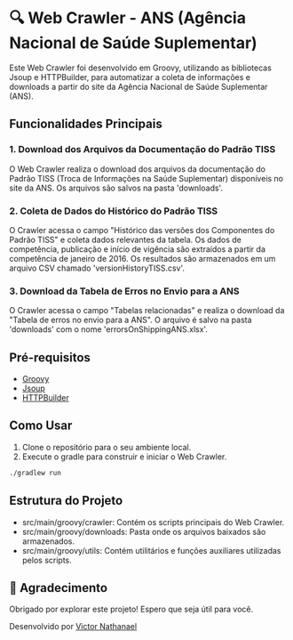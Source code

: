 # 🔍 Web Crawler - ANS (Agência Nacional de Saúde Suplementar)

Este Web Crawler foi desenvolvido em Groovy, utilizando as bibliotecas Jsoup e HTTPBuilder, para automatizar a coleta de informações e downloads a partir do site da Agência Nacional de Saúde Suplementar (ANS).

## Funcionalidades Principais

### 1. Download dos Arquivos da Documentação do Padrão TISS
O Web Crawler realiza o download dos arquivos da documentação do Padrão TISS (Troca de Informações na Saúde Suplementar) disponíveis no site da ANS. Os arquivos são salvos na pasta 'downloads'.

### 2. Coleta de Dados do Histórico do Padrão TISS
O Crawler acessa o campo "Histórico das versões dos Componentes do Padrão TISS" e coleta dados relevantes da tabela. Os dados de competência, publicação e início de vigência são extraídos a partir da competência de janeiro de 2016. Os resultados são armazenados em um arquivo CSV chamado 'versionHistoryTISS.csv'.

### 3. Download da Tabela de Erros no Envio para a ANS
O Crawler acessa o campo "Tabelas relacionadas" e realiza o download da "Tabela de erros no envio para a ANS". O arquivo é salvo na pasta 'downloads' com o nome 'errorsOnShippingANS.xlsx'.

## Pré-requisitos
- [Groovy](https://groovy-lang.org/)
- [Jsoup](https://jsoup.org/)
- [HTTPBuilder](https://github.com/jgritman/httpbuilder)

## Como Usar
1. Clone o repositório para o seu ambiente local.
2. Execute o gradle para construir e iniciar o Web Crawler.

```bash
./gradlew run
```
## Estrutura do Projeto
- src/main/groovy/crawler: Contém os scripts principais do Web Crawler.
- src/main/groovy/downloads: Pasta onde os arquivos baixados são armazenados.
- src/main/groovy/utils: Contém utilitários e funções auxiliares utilizadas pelos scripts.

## 🌹 Agradecimento

Obrigado por explorar este projeto! Espero que seja útil para você.

Desenvolvido por [Victor Nathanael](https://www.linkedin.com/in/victornathanael/)
